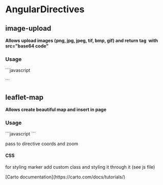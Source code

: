 # AngularDirectives
<h2> image-upload </h2>
<strong>Allows upload images (png, jpg, jpeg, tif, bmp, gif) and return tag <img> with src="base64 code" </strong>
<h3>Usage</h3>
```javascript
  <image-upload get-img="ctrl.text"></image-upload>
  <div contenteditable="true" class="text-box" ng-model="ctrl.text" ng-model-options="{ debounce: 300 }" ></div>
  ```
<h2> leaflet-map </h2>
<strong>Allows create beautiful map and insert in page</strong>
<h3>Usage</h3>
```javascript
   <leaflet-map user="[latitude, longitude]" zoom="3"></leaflet-map>
   ```
<p>pass to directive coords and zoom </p>
<h4>CSS</h4>
<p>for styling marker add custom class and styling it through it (see js file)</p>
[Carto documentation](https://carto.com/docs/tutorials/)
